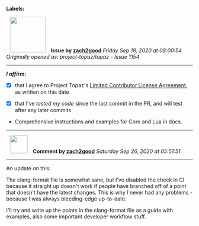 **Labels:**



<a href="https://github.com/zach2good"><img src="https://avatars3.githubusercontent.com/u/1389729?v=4" width="96" height="96" hspace="10"></img></a> **Issue by [zach2good](https://github.com/zach2good)**
_Friday Sep 18, 2020 at 08:00:54_
_Originally opened as: project-topaz/topaz - Issue 1154_

----

<!-- place 'x' mark between square [] brackets to affirm: -->
**_I affirm:_**
- [x] that I agree to Project Topaz's [Limited Contributor License Agreement](http://project-topaz.com/blob/release/CONTRIBUTOR_AGREEMENT.md), as written on this date
- [x] that I've _tested my code_ since the last commit in the PR, and will test after any later commits

- Comprehensive instructions and examples for Core and Lua in docs.


----
<a href="https://github.com/zach2good"><img src="https://avatars3.githubusercontent.com/u/1389729?v=4" width="48" height="48" hspace="10"></img></a> **Comment by [zach2good](https://github.com/zach2good)**
_Saturday Sep 26, 2020 at 05:51:51_

----

An update on this:
The clang-format file is somewhat sane, but I've disabled the check in CI because it straight up doesn't work if people have branched off of a point that doesn't have the latest changes. This is why _I_ never had any problems - because I was always bleeding-edge up-to-date.

I'll try and write up the points in the clang-format file as a guide with examples, also some important developer workflow stuff.
